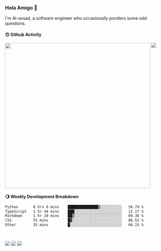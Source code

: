 ### Hola Amigo 🤣   

I'm Al-assad, a software engineer who occasionally ponders some odd questions.  
 
#### 🙃 Github Activity 
<div>
  <img src="https://github-readme-stats.vercel.app/api?username=al-assad&show_icons=true" align="top" style="display: inline-block;" width="480"/>
  <img src="https://github-readme-stats.vercel.app/api/top-langs/?username=al-assad&hide=css,html&langs_count=8&layout=compact" align="top" style="display: inline-block;"/>
</div>

#### 🌖 Weekly Development Breakdown
<!--START_SECTION:waka-->

```txt
Python       8 hrs 6 mins    ██████████████▒░░░░░░░░░░   56.79 %
TypeScript   1 hr 44 mins    ███░░░░░░░░░░░░░░░░░░░░░░   12.17 %
Markdown     1 hr 20 mins    ██▒░░░░░░░░░░░░░░░░░░░░░░   09.36 %
CSS          55 mins         █▓░░░░░░░░░░░░░░░░░░░░░░░   06.52 %
Other        35 mins         █░░░░░░░░░░░░░░░░░░░░░░░░   04.15 %
```

<!--END_SECTION:waka-->

<br>

<a href="https://twitter.com/Alassad_dev"><img src="https://img.shields.io/badge/Twitter-@Alassad__dev-blue?style=flat&logo=twitter" /></a>
<a href="https://t.me/alassad_dev"><img src="https://img.shields.io/badge/Telegram-@alassad__dev-orange?style=flat&logo=telegram" /></a>
<a href="https://al-assad.github.io"><img src="https://img.shields.io/badge/Blogs-Linying_Assad's_Blog-yellow?style=flat&logo=github" /></a>

